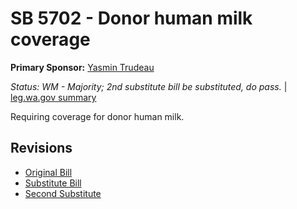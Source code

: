# SB 5702 - Donor human milk coverage
**Primary Sponsor:** [Yasmin Trudeau](/person/leg/yasmin.trudeau.md)

*Status: WM - Majority; 2nd substitute bill be substituted, do pass.* | [leg.wa.gov summary](https://app.leg.wa.gov/billsummary?BillNumber=5702&Year=2021)

Requiring coverage for donor human milk.

## Revisions
* [Original Bill](1/)
* [Substitute Bill](S/)
* [Second Substitute](S2/)